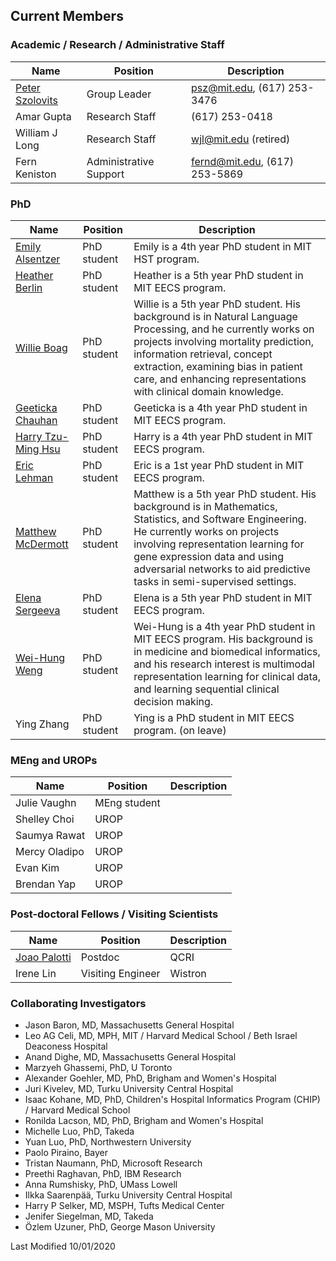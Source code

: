 ## Current Members


### Academic / Research / Administrative Staff

Name | Position | Description
-----|----------|------------
[Peter Szolovits](http://groups.csail.mit.edu/medg/people/psz/home/Pete_MEDG_site/Home.html) | Group Leader | psz@mit.edu, (617) 253-3476
Amar Gupta | Research Staff | (617) 253-0418
William J Long | Research Staff | wjl@mit.edu (retired)
Fern Keniston | Administrative Support | fernd@mit.edu, (617) 253-5869


### PhD

Name | Position | Description
-----|----------|------------
[Emily Alsentzer](https://www.csail.mit.edu/person/emily-alsentzer) | PhD student | Emily is a 4th year PhD student in MIT HST program. 
[Heather Berlin](https://www.csail.mit.edu/person/heather-berlin) | PhD student | Heather is a 5th year PhD student in MIT EECS program.
[Willie Boag](http://willieboag.com) | PhD student | Willie is a 5th year PhD student. His background is in Natural Language Processing, and he currently works on projects involving mortality prediction, information retrieval, concept extraction, examining bias in patient care, and enhancing representations with clinical domain knowledge.
[Geeticka Chauhan](http://people.csail.mit.edu/geeticka/) | PhD student | Geeticka is a 4th year PhD student in MIT EECS program. 
[Harry Tzu-Ming Hsu](https://stmharry.github.io/) | PhD student | Harry is a 4th year PhD student in MIT EECS program. 
[Eric Lehman](https://www.linkedin.com/in/eric-lehman-51b1419b/) | PhD student | Eric is a 1st year PhD student in MIT EECS program. 
[Matthew McDermott](https://www.csail.mit.edu/person/matthew-mcdermott) | PhD student | Matthew is a 5th year PhD student. His background is in Mathematics, Statistics, and Software Engineering. He currently works on projects involving representation learning for gene expression data and using adversarial networks to aid predictive tasks in semi-supervised settings.
[Elena Sergeeva](https://www.csail.mit.edu/person/elena-sergeeva) | PhD student | Elena is a 5th year PhD student in MIT EECS program. 
[Wei-Hung Weng](http://ckbjimmy.github.io/) | PhD student | Wei-Hung is a 4th year PhD student in MIT EECS program. His background is in medicine and biomedical informatics, and his research interest is multimodal representation learning for clinical data, and learning sequential clinical decision making.
Ying Zhang | PhD student | Ying is a PhD student in MIT EECS program. (on leave)


### MEng and UROPs

Name | Position | Description
-----|----------|------------
Julie Vaughn | MEng student | 
Shelley Choi | UROP | 
Saumya Rawat | UROP | 
Mercy Oladipo | UROP | 
Evan Kim | UROP | 
Brendan Yap | UROP | 


### Post-doctoral Fellows / Visiting Scientists

Name | Position | Description
-----|----------|------------
[Joao Palotti](http://joaopalotti.com/) | Postdoc | QCRI
Irene Lin | Visiting Engineer | Wistron


### Collaborating Investigators
  * Jason Baron, MD, Massachusetts General Hospital
  * Leo AG Celi, MD, MPH, MIT / Harvard Medical School / Beth Israel Deaconess Hospital
  * Anand Dighe, MD, Massachusetts General Hospital
  * Marzyeh Ghassemi, PhD, U Toronto
  * Alexander Goehler, MD, PhD, Brigham and Women's Hospital
  * Juri Kivelev, MD, Turku University Central Hospital
  * Isaac Kohane, MD, PhD, Children's Hospital Informatics Program (CHIP) / Harvard Medical School
  * Ronilda Lacson, MD, PhD, Brigham and Women's Hospital
  * Michelle Luo, PhD, Takeda
  * Yuan Luo, PhD, Northwestern University
  * Paolo Piraino, Bayer
  * Tristan Naumann, PhD, Microsoft Research
  * Preethi Raghavan, PhD, IBM Research
  * Anna Rumshisky, PhD, UMass Lowell
  * Ilkka Saarenpää, Turku University Central Hospital
  * Harry P Selker, MD, MSPH, Tufts Medical Center
  * Jenifer Siegelman, MD, Takeda
  * Özlem Uzuner, PhD, George Mason University


Last Modified 10/01/2020
